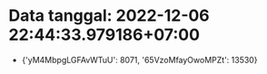 # Data tanggal: 2022-12-06 22:44:33.979186+07:00

* {'yM4MbpgLGFAvWTuU': 8071, '65VzoMfayOwoMPZt': 13530}
